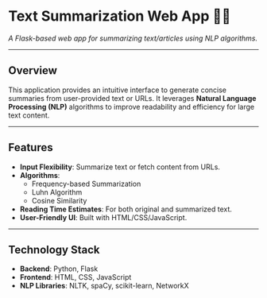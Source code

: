# Text Summarization Web App 📄✨  
*A Flask-based web app for summarizing text/articles using NLP algorithms.*  

---

## Overview  
This application provides an intuitive interface to generate concise summaries from user-provided text or URLs. It leverages **Natural Language Processing (NLP)** algorithms to improve readability and efficiency for large text content.

---

## Features  
- **Input Flexibility**: Summarize text or fetch content from URLs.  
- **Algorithms**:  
  - Frequency-based Summarization  
  - Luhn Algorithm  
  - Cosine Similarity  
- **Reading Time Estimates**: For both original and summarized text.  
- **User-Friendly UI**: Built with HTML/CSS/JavaScript.  

---

## Technology Stack  
- **Backend**: Python, Flask  
- **Frontend**: HTML, CSS, JavaScript  
- **NLP Libraries**: NLTK, spaCy, scikit-learn, NetworkX  
